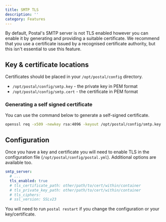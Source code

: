 ```yaml
---
title: SMTP TLS
description: ''
category: Features
---
```


By default, Postal's SMTP server is not TLS enabled however you can enable it by generating and providing a suitable certificate. We recommend that you use a certificate issued by a recognised certificate authority, but this isn't essential to use this feature.

## Key & certificate locations

Certificates should be placed in your `/opt/postal/config` directory.

* `/opt/postal/config/smtp.key` - the private key in PEM format
* `/opt/postal/config/smtp.cert` - the certificate in PEM format

### Generating a self signed certificate

You can use the command below to generate a self-signed certificate.

```bash
openssl req -x509 -newkey rsa:4096 -keyout /opt/postal/config/smtp.key -out /opt/postal/config/smtp.cert -sha256 -days 365 -nodes
```

## Configuration

Once you have a key and certificate you will need to enable TLS in the configuration file (`/opt/postal/config/postal.yml`). Additional options are available too.

```yaml
smtp_server:
  # ...
  tls_enabled: true
  # tls_certificate_path: other/path/to/cert/within/container
  # tls_private_key_path: other/path/to/cert/within/container
  # tls_ciphers:
  # ssl_version: SSLv23
```

You will need to run `postal restart` if you change the configuration or your key/certificate.
